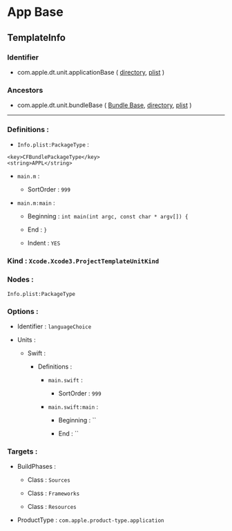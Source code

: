 # App Base

## TemplateInfo

### Identifier

- com.apple.dt.unit.applicationBase ( [directory](/Applications/Xcode.app/Contents/Developer/Library/Xcode/Templates/Project%20Templates/Base/App%20Base.xctemplate), [plist](/Applications/Xcode.app/Contents/Developer/Library/Xcode/Templates/Project%20Templates/Base/App%20Base.xctemplate/TemplateInfo.plist) )

### Ancestors

- com.apple.dt.unit.bundleBase ( [Bundle Base](Bundle%20Base.md), [directory](/Applications/Xcode.app/Contents/Developer/Library/Xcode/Templates/Project%20Templates/Base/Bundle%20Base.xctemplate), [plist](/Applications/Xcode.app/Contents/Developer/Library/Xcode/Templates/Project%20Templates/Base/Bundle%20Base.xctemplate/TemplateInfo.plist) )

---

### Definitions : 

- `Info.plist:PackageType` : 

```
<key>CFBundlePackageType</key>
<string>APPL</string>

```

- `main.m` : 

	- SortOrder : `999`

- `main.m:main` : 

	- Beginning : `int main(int argc, const char * argv[]) {`

	- End : `}`

	- Indent : `YES`

### Kind : `Xcode.Xcode3.ProjectTemplateUnitKind`

### Nodes : 

`Info.plist:PackageType`

### Options : 

- Identifier : `languageChoice`

- Units : 

	- Swift : 

		- Definitions : 

			- `main.swift` : 

				- SortOrder : `999`

			- `main.swift:main` : 

				- Beginning : ``

				- End : ``

### Targets : 

- BuildPhases : 

	- Class : `Sources`

	- Class : `Frameworks`

	- Class : `Resources`

- ProductType : `com.apple.product-type.application`